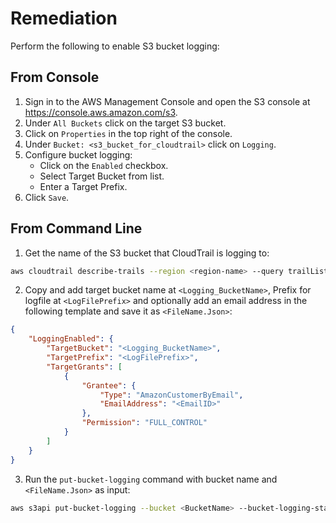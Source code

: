 # Remediation

Perform the following to enable S3 bucket logging:

## From Console

1. Sign in to the AWS Management Console and open the S3 console at <https://console.aws.amazon.com/s3>.
2. Under `All Buckets` click on the target S3 bucket.
3. Click on `Properties` in the top right of the console.
4. Under `Bucket: <s3_bucket_for_cloudtrail>` click on `Logging`.
5. Configure bucket logging:
    - Click on the `Enabled` checkbox.
    - Select Target Bucket from list.
    - Enter a Target Prefix.
6. Click `Save`.

## From Command Line

1. Get the name of the S3 bucket that CloudTrail is logging to:

```sh
aws cloudtrail describe-trails --region <region-name> --query trailList[*].S3BucketName
```

2. Copy and add target bucket name at `<Logging_BucketName>`, Prefix for logfile at `<LogFilePrefix>` and optionally add an email address in the following template and save it as `<FileName.Json>`:

```json
{ 
    "LoggingEnabled": { 
        "TargetBucket": "<Logging_BucketName>", 
        "TargetPrefix": "<LogFilePrefix>", 
        "TargetGrants": [ 
            { 
                "Grantee": { 
                    "Type": "AmazonCustomerByEmail", 
                    "EmailAddress": "<EmailID>" 
                }, 
                "Permission": "FULL_CONTROL" 
            } 
        ] 
    } 
}
```

3. Run the `put-bucket-logging` command with bucket name and `<FileName.Json>` as input:

```sh
aws s3api put-bucket-logging --bucket <BucketName> --bucket-logging-status file://<FileName.Json>
```
